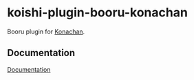# koishi-plugin-booru-konachan

Booru plugin for [Konachan](https://konachan.com/).

## Documentation

[Documentation](https://booru.koishi.chat/plugins/konachan.html)
